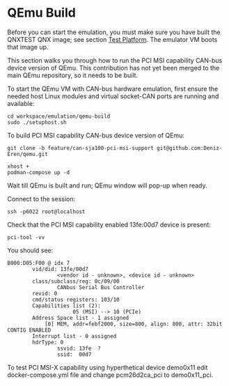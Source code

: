 # QEmu Build

Before you can start the emulation, you must make sure you have built the
QNXTEST QNX image; see section [Test Platform](../qnx710/image/). The emulator
VM boots that image up.

This section walks you through how to run the PCI MSI capability CAN-bus device
version of QEmu. This contribution has not yet been merged to the main QEmu
repository, so it needs to be built.

To start the QEmu VM with CAN-bus hardware emulation, first ensure the needed
host Linux modules and virtual socket-CAN ports are running and available:

    cd workspace/emulation/qemu-build
    sudo ./setuphost.sh

To build PCI MSI capability CAN-bus device version of QEmu:

    git clone -b feature/can-sja100-pci-msi-support git@github.com:Deniz-Eren/qemu.git

    xhost +
    podman-compose up -d

Wait till QEmu is built and run; QEmu window will pop-up when ready.

Connect to the session:

    ssh -p6022 root@localhost

Check that the PCI MSI capability enabled 13fe:00d7 device is present:

    pci-tool -vv

You should see:

    B000:D05:F00 @ idx 7
            vid/did: 13fe/00d7
                    <vendor id - unknown>, <device id - unknown>
            class/subclass/reg: 0c/09/00
                    CANbus Serial Bus Controller
            revid: 0
            cmd/status registers: 103/10
            Capabilities list (2):
                         05 (MSI) --> 10 (PCIe)
            Address Space list - 1 assigned
                [0] MEM, addr=febf2000, size=800, align: 800, attr: 32bit CONTIG ENABLED
            Interrupt list - 0 assigned
            hdrType: 0
                    ssvid: 13fe  ?
                    ssid:  00d7

To test PCI MSI-X capability using hyperthetical device demo0x11 edit
docker-compose.yml file and change pcm26d2ca_pci to demo0x11_pci.
